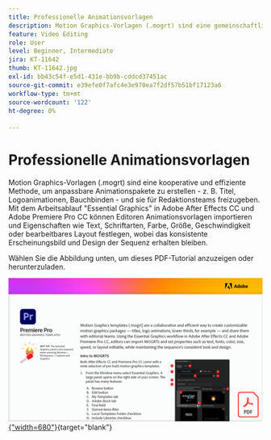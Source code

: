 ```yaml
---
title: Professionelle Animationsvorlagen
description: Motion Graphics-Vorlagen (.mogrt) sind eine gemeinschaftliche und effiziente Methode zum Erstellen anpassbarer Animationspakete - Titel, Logoanimationen, Bauchbinden - und zum Teilen mit Redaktionsteams
feature: Video Editing
role: User
level: Beginner, Intermediate
jira: KT-11642
thumb: KT-11642.jpg
exl-id: bb43c54f-e5d1-431e-bb9b-cddcd37451ac
source-git-commit: e39efe0f7afc4e3e970ea7f2df57b51bf17123a6
workflow-type: tm+mt
source-wordcount: '122'
ht-degree: 0%

---
```


# Professionelle Animationsvorlagen

Motion Graphics-Vorlagen (.mogrt) sind eine kooperative und effiziente Methode, um anpassbare Animationspakete zu erstellen - z. B. Titel, Logoanimationen, Bauchbinden - und sie für Redaktionsteams freizugeben. Mit dem Arbeitsablauf &quot;Essential Graphics&quot; in Adobe After Effects CC und Adobe Premiere Pro CC können Editoren Animationsvorlagen importieren und Eigenschaften wie Text, Schriftarten, Farbe, Größe, Geschwindigkeit oder bearbeitbares Layout festlegen, wobei das konsistente Erscheinungsbild und Design der Sequenz erhalten bleiben.

Wählen Sie die Abbildung unten, um dieses PDF-Tutorial anzuzeigen oder herunterzuladen.

[![Bild der ersten Seite des Tutorials](assets/MORGTs.png){&quot;width=680&quot;}](assets/Adobe-Premiere-Pro-Motion-Graphics-Templates.pdf){target="blank"}
